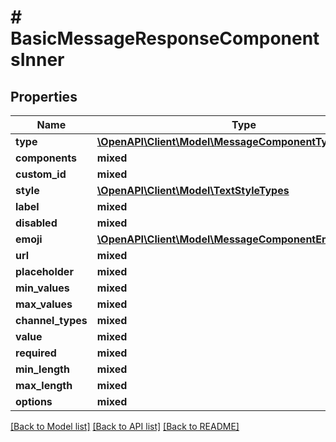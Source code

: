 # # BasicMessageResponseComponentsInner

## Properties

Name | Type | Description | Notes
------------ | ------------- | ------------- | -------------
**type** | [**\OpenAPI\Client\Model\MessageComponentTypes**](MessageComponentTypes.md) |  |
**components** | **mixed** |  | [optional]
**custom_id** | **mixed** |  |
**style** | [**\OpenAPI\Client\Model\TextStyleTypes**](TextStyleTypes.md) |  |
**label** | **mixed** |  | [optional]
**disabled** | **mixed** |  | [optional]
**emoji** | [**\OpenAPI\Client\Model\MessageComponentEmojiResponse**](MessageComponentEmojiResponse.md) |  | [optional]
**url** | **mixed** |  | [optional]
**placeholder** | **mixed** |  | [optional]
**min_values** | **mixed** |  | [optional]
**max_values** | **mixed** |  | [optional]
**channel_types** | **mixed** |  | [optional]
**value** | **mixed** |  | [optional]
**required** | **mixed** |  | [optional]
**min_length** | **mixed** |  | [optional]
**max_length** | **mixed** |  | [optional]
**options** | **mixed** |  | [optional]

[[Back to Model list]](../../README.md#models) [[Back to API list]](../../README.md#endpoints) [[Back to README]](../../README.md)
